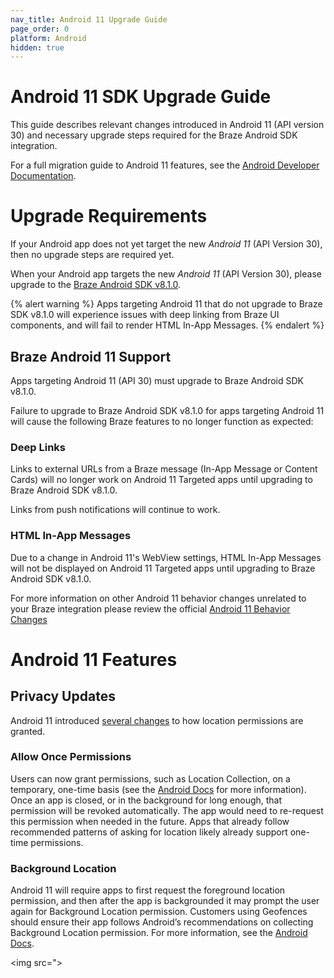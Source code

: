 ```yaml
---
nav_title: Android 11 Upgrade Guide
page_order: 0
platform: Android
hidden: true
---
```


# Android 11 SDK Upgrade Guide

This guide describes relevant changes introduced in Android 11 (API version 30) and necessary upgrade steps required for the Braze Android SDK integration.

For a full migration guide to Android 11 features, see the [Android Developer Documentation](https://developer.android.com/preview/migration).

# Upgrade Requirements

If your Android app does not yet target the new *Android 11* (API Version 30), then no upgrade steps are required yet.

When your Android app targets the new *Android 11* (API Version 30), please upgrade to the [Braze Android SDK v8.1.0](https://github.com/Appboy/appboy-android-sdk/blob/master/CHANGELOG.md#810).

{% alert warning %}
Apps targeting Android 11 that do not upgrade to Braze SDK v8.1.0 will experience issues with deep linking from Braze UI components, and will fail to render HTML In-App Messages.
{% endalert %}

## Braze Android 11 Support

Apps targeting Android 11 (API 30) must upgrade to Braze Android SDK v8.1.0.

Failure to upgrade to Braze Android SDK v8.1.0 for apps targeting Android 11 will cause the following Braze features to no longer function as expected:
 
### Deep Links

Links to external URLs from a Braze message (In-App Message or Content Cards) will no longer work on Android 11 Targeted apps until upgrading to Braze Android SDK v8.1.0. 

Links from push notifications will continue to work.

### HTML In-App Messages

Due to a change in Android 11's WebView settings, HTML In-App Messages will not be displayed on Android 11 Targeted apps until upgrading to Braze Android SDK v8.1.0. 
 
For more information on other Android 11 behavior changes unrelated to your Braze integration please review the official [Android 11 Behavior Changes](https://developer.android.com/preview/behavior-changes-11)

# Android 11 Features
## Privacy Updates
Android 11 introduced [several changes](https://developer.android.com/preview/privacy/location#change-details) to how location permissions are granted.
 
### Allow Once Permissions
Users can now grant permissions, such as Location Collection, on a temporary, one-time basis (see the [Android Docs](https://developer.android.com/preview/privacy/location#one-time-access) for more information). Once an app is closed, or in the background for long enough, that permission will be revoked automatically. The app would need to re-request this permission when needed in the future. Apps that already follow recommended patterns of asking for location likely already support one-time permissions.
 
### Background Location 
Android 11 will require apps to first request the foreground location permission, and then after the app is backgrounded it may prompt the user again for Background Location permission. 
Customers using Geofences should ensure their app follows Android’s recommendations on collecting Background Location permission. For more information, see the [Android Docs](https://developer.android.com/preview/privacy/location#background-location).

<img src=">
